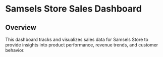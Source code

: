 # Samsels Store Sales Dashboard

## Overview 
This dashboard tracks and visualizes sales data for Samsels Store to provide insights into product performance, revenue trends, and customer behavior.


